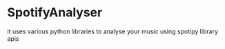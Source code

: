 # SpotifyAnalyser
it uses various python libraries to analyse your music using spotipy library apis 
